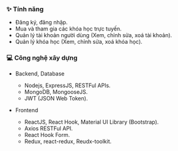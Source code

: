 
### ✨ Tính năng


- Đăng ký, đăng nhập. 
- Mua và tham gia các khóa học trực tuyến.
- Quản lý tài khoản người dùng (Xem, chỉnh sửa, xoá tài khoản).
- Quản lý khóa học (Xem, chỉnh sửa, xoá khóa học).

### 💻 Công nghệ xây dựng

- Backend, Database

  - Nodejs, ExpressJS, RESTFul APIs.
  - MongoDB, MongooseJS.
  - JWT (JSON Web Token).

- Frontend

  - ReactJS, React Hook, Material UI Library (Bootstrap).
  - Axios RESTFul API.
  - React Hook Form.
  - Redux, react-redux, Reudx-toolkit.
